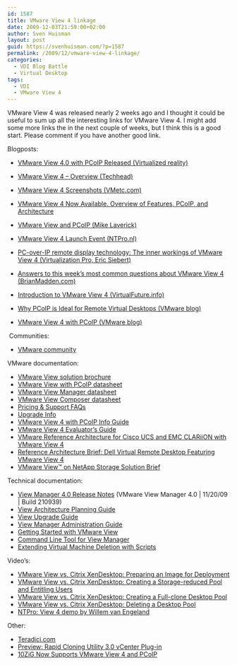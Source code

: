 ```yaml
---
id: 1587
title: VMware View 4 linkage
date: 2009-12-03T21:59:00+02:00
author: Sven Huisman
layout: post
guid: https://svenhuisman.com/?p=1587
permalink: /2009/12/vmware-view-4-linkage/
categories:
  - VDI Blog Battle
  - Virtual Desktop
tags:
  - VDI
  - VMware View 4
---
```

VMware View 4 was released nearly 2 weeks ago and I thought it could be useful to sum up all the interesting links for VMware View 4. I might add some more links the in the next couple of weeks, but I think this is a good start. Please comment if you have another good link.

Blogposts:

  * <a title="Virtualized reality" href="https://virtualisedreality.wordpress.com/2009/11/26/vmware-view-4-0-with-pcoip/" target="_blank">VMware View 4.0 with PCoIP Released (Virtualized reality)</a>
  * <a title="Techhead" href="https://www.techhead.co.uk/vmware-view-4-overview" target="_blank">VMware View 4 – Overview (Techhead)</a>
  * <a title="VMetc.com" href="https://vmetc.com/2009/11/10/vmware-view-4-screen-shots/" target="_blank">VMware View 4 Screenshots (VMetc.com)</a>
  * <span><a title="Permanent Link to VMware View 4 Now Available. Overview of Features, PCoIP, and Architecture" rel="bookmark" href="https://vmetc.com/2009/11/21/vmware-view-4-now-available-overview-of-features-pcoip-and-architecture/" target="_blank">VMware View 4 Now Available. Overview of Features, PCoIP, and Architecture</a></span>
  * <a title="RTFM-ed" href="https://www.rtfm-ed.co.uk/?p=1892" target="_blank">VMware View and PCoIP (Mike Laverick)</a>
  * <a title="NTpro.nl" href="https://www.ntpro.nl/blog/archives/1348-VMware-View-4-Launch-Event.html" target="_blank">VMware View 4 Launch Event (NTPro.nl)</a><!--more-->

  * <a title="PCoIP protocol" href="https://itknowledgeexchange.techtarget.com/virtualization-pro/pc-over-ip-remote-display-technology-the-inner-workings-of-vmware-view-4/" target="_blank">PC-over-IP remote display technology: The inner workings of VMware View 4 (Virtualization Pro, Eric Siebert)</a>
  * <a title="BrianMadden" href="https://www.brianmadden.com/blogs/brianmadden/archive/2009/11/13/answers-to-this-week-s-most-common-questions-about-view-4.aspx" target="_blank">Answers to this week’s most common questions about VMware View 4 (BrianMadden.com)</a>
  * <a title="VirtualFuture.info - VMware View 4" href="https://svenhuisman.com/2009/11/introduction-to-vmware-view-4/" target="_blank">Introduction to VMware View 4 (VirtualFuture.info)</a> 
  * <a title="VMware blog" href="https://blogs.vmware.com/view-point/2009/10/why-pcoip-is-the-best-protocol-for-virtual-desktops.html" target="_blank">Why PCoIP is Ideal for Remote Virtual Desktops (VMware blog)</a>
  * <a title="VMware blog" href="https://communities.vmware.com/blogs/virtualdesktop/2009/11/13/vmware-view-4-with-pcoip" target="_blank">VMware View 4 with PCoIP (VMware blog)</a>

 Communities:

  * <a title="VMware community" href="https://communities.vmware.com/community/vmtn/entdesk/view?view=discussions" target="_blank">VMware community</a>

VMware documentation:

  * <a href="https://www.vmware.com/files/pdf/VMware-View-4-DS-EN.pdf" target="_new">VMware View solution brochure</a>
  * <a href="https://www.vmware.com/files/pdf/VMware-View-4-PCoIP-DS-EN.pdf" target="_new">VMware View with PCoIP datasheet</a>
  * <a href="https://www.vmware.com/files/pdf/VMware-View-Manager-4-DS-EN.pdf" target="_new">VMware View Manager datasheet</a>
  * <a href="https://www.vmware.com/files/pdf/VMware-View-4-Composer-DS-EN.pdf" target="_new">VMware View Composer datasheet</a>
  * [Pricing & Support FAQs](https://www.vmware.com/files/pdf/VMware-View4-Pricing-Licensing-Support-FAQ.pdf)
  * <a href="https://www.vmware.com/files/pdf/VMware-View4-Upgrade-Info-EN.pdf" target="_new">Upgrade Info</a>
  * <a href="https://www.vmware.com/files/pdf/VMware-View4-PCoIP-IG-EN.pdf" target="_new">VMware View 4 with PCoIP Info Guide</a>
  * <a href="https://www.vmware.com/go/view4evalguide" target="_new">VMware View 4 Evaluator&#8217;s Guide</a>
  * <a href="https://www.vmware.com/go/vce-ra-brief" target="_new">VMware Reference Architecture for Cisco UCS and EMC CLARiiON with VMware View 4</a>
  * <a href="https://www.vmware.com/files/pdf/Dell-VMware-View4-RA-brief.pdf" target="_new">Reference Architecture Brief: Dell Virtual Remote Desktop Featuring VMware View 4</a>
  * <a href="https://www.vmware.com/files/pdf/VMware-VMwareView-NetAppStorage-WP-EN.pdf" target="_new">VMware View™ on NetApp Storage Solution Brief</a>

Technical documentation:

  * <a href="https://www.vmware.com/support/view40/doc/releasenotes_viewmanager40.html" target="_blank">View Manager 4.0 Release Notes</a> (VMware View Manager 4.0 | 11/20/09 | Build 210939)
  * <a href="https://www.vmware.com/pdf/view40_architecture_planning.pdf" target="_blank">View Architecture Planning Guide </a>
  * <a href="https://www.vmware.com/pdf/view40_upgrade_guide.pdf" target="_blank">View Upgrade Guide </a>
  * <a href="https://www.vmware.com/pdf/view40_admin_guide.pdf" target="_blank">View Manager Administration Guide </a>
  * <a href="https://www.vmware.com/pdf/view40_quickstart.pdf" target="_blank">Getting Started with VMware View </a>
  * <a href="https://www.vmware.com/pdf/view40_command_line_tool.pdf" target="_blank">Command Line Tool for View Manager </a>
  * <a href="https://www.vmware.com/pdf/view40_deletionscripting.pdf" target="_blank">Extending Virtual Machine Deletion with Scripts</a>

Video&#8217;s:

  * <a href="https://www.youtube.com/watch?v=icD6_p_fl2g" target="_new">VMware View vs. Citrix XenDesktop: Preparing an Image for Deployment</a>
  * <a href="https://www.youtube.com/watch?v=gKogQRPL4zk" target="_new">VMware View vs. Citrix XenDesktop: Creating a Storage-reduced Pool and Entitling Users</a>
  * <a href="https://www.youtube.com/watch?v=z-qMgKSc8Vs" target="_new">VMware View vs. Citrix XenDesktop: Creating a Full-clone Desktop Pool</a>
  * <a href="https://www.youtube.com/watch?v=HKApr9WUU1c" target="_new">VMware View vs. Citrix XenDesktop: Deleting a Desktop Pool</a>
  * <a title="View 4 demo" href="https://www.ntpro.nl/blog/archives/1349-Demo-Video-VMware-View-4-with-PCoIP.html" target="_blank">NTPro: View 4 demo by Willem van Engeland</a>

Other:

  * <a title="https://www.teradici.com/" href="https://www.teradici.com/" target="_blank">Teradici.com</a> 
  * <a title="RCU 3.0" href="https://blogs.netapp.com/virtualstorageguy/2009/12/preview-rapid-cloning-utility-30-vcenter-plug-in.html" target="_blank">Preview: Rapid Cloning Utility 3.0 vCenter Plug-in</a>
  * <a title="10ZiG" href="https://www.10zig.com/blog/10zig-now-supports-vmware-view-4-and-pcoip/" target="_blank">10ZiG Now Supports VMware View 4 and PCoIP</a>